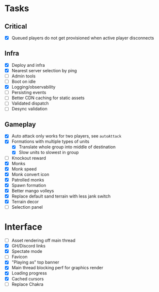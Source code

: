 Tasks
===

## Critical

- [x] Queued players do not get provisioned when active player disconnects

## Infra

- [x] Deploy and infra
- [x] Nearest server selection by ping
- [ ] Admin tools
- [ ] Boot on idle
- [x] Logging/observability
- [ ] Persisting events
- [ ] Better CDN caching for static assets
- [ ] Validated dispatch
- [ ] Desync validation

## Gameplay

- [x] Auto attack only works for two players, see `autoAttack`
- [x] Formations with multiple types of units
    - [x] Translate whole group into middle of destination
    - [x] Slow units to slowest in group
- [ ] Knockout reward
- [x] Monks
- [x] Monk speed
- [x] Monk convert icon
- [x] Patrolled monks
- [x] Spawn formation
- [x] Better mango volleys
- [x] Replace default sand terrain with less jank switch
- [x] Terrain decor
- [ ] Selection panel

# Interface

- [ ] Asset rendering off main thread
- [x] GH/Discord links
- [x] Spectate mode
- [ ] Favicon
- [x] "Playing as" top banner
- [x] Main thread blocking perf for graphics render
- [x] Loading progress
- [x] Cached cursors
- [ ] Replace Chakra
